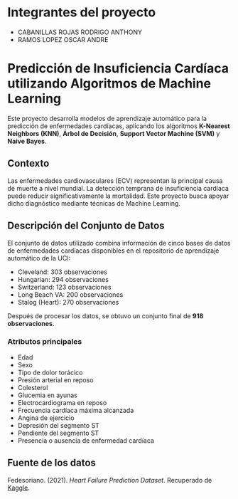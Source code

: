 # Integrantes del proyecto

- CABANILLAS ROJAS RODRIGO ANTHONY
- RAMOS LOPEZ OSCAR ANDRE

# Predicción de Insuficiencia Cardíaca utilizando Algoritmos de Machine Learning

Este proyecto desarrolla modelos de aprendizaje automático para la predicción de enfermedades cardíacas, aplicando los algoritmos **K-Nearest Neighbors (KNN)**, **Árbol de Decisión**, **Support Vector Machine (SVM)** y **Naive Bayes**.

## Contexto

Las enfermedades cardiovasculares (ECV) representan la principal causa de muerte a nivel mundial. La detección temprana de insuficiencia cardíaca puede reducir significativamente la mortalidad. Este proyecto busca apoyar dicho diagnóstico mediante técnicas de Machine Learning.

## Descripción del Conjunto de Datos

El conjunto de datos utilizado combina información de cinco bases de datos de enfermedades cardíacas disponibles en el repositorio de aprendizaje automático de la UCI:

- Cleveland: 303 observaciones
- Hungarian: 294 observaciones
- Switzerland: 123 observaciones
- Long Beach VA: 200 observaciones
- Stalog (Heart): 270 observaciones

Después de procesar los datos, se obtuvo un conjunto final de **918 observaciones**.

### Atributos principales

- Edad
- Sexo
- Tipo de dolor torácico
- Presión arterial en reposo
- Colesterol
- Glucemia en ayunas
- Electrocardiograma en reposo
- Frecuencia cardíaca máxima alcanzada
- Angina de ejercicio
- Depresión del segmento ST
- Pendiente del segmento ST
- Presencia o ausencia de enfermedad cardíaca

## Fuente de los datos

Fedesoriano. (2021). *Heart Failure Prediction Dataset*. Recuperado de [Kaggle](https://www.kaggle.com/fedesoriano/heart-failure-prediction).

